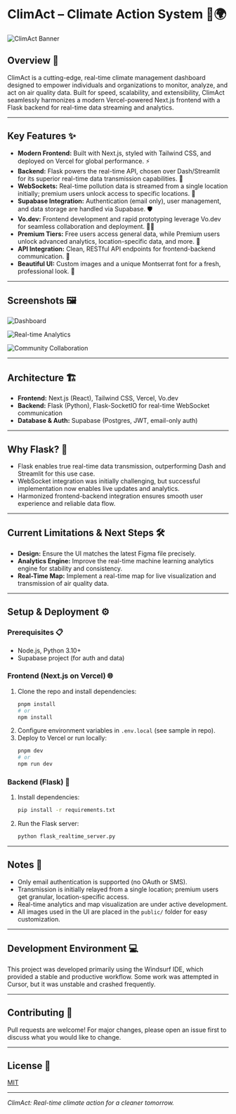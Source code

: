 # ClimAct – Climate Action System 🌱🌍

![ClimAct Banner](public/banner.jpeg)

## Overview 🚀
ClimAct is a cutting-edge, real-time climate management dashboard designed to empower individuals and organizations to monitor, analyze, and act on air quality data. Built for speed, scalability, and extensibility, ClimAct seamlessly harmonizes a modern Vercel-powered Next.js frontend with a Flask backend for real-time data streaming and analytics.

---

## Key Features ✨

- **Modern Frontend:** Built with Next.js, styled with Tailwind CSS, and deployed on Vercel for global performance. ⚡
- **Backend:** Flask powers the real-time API, chosen over Dash/Streamlit for its superior real-time data transmission capabilities. 🐍
- **WebSockets:** Real-time pollution data is streamed from a single location initially; premium users unlock access to specific locations. 🔌
- **Supabase Integration:** Authentication (email only), user management, and data storage are handled via Supabase. 🛡️
- **Vo.dev:** Frontend development and rapid prototyping leverage Vo.dev for seamless collaboration and deployment. 🧑‍💻
- **Premium Tiers:** Free users access general data, while Premium users unlock advanced analytics, location-specific data, and more. 💎
- **API Integration:** Clean, RESTful API endpoints for frontend-backend communication. 🔗
- **Beautiful UI:** Custom images and a unique Montserrat font for a fresh, professional look. 🎨

---

## Screenshots 🖼️

![Dashboard](public/Monitor.jpeg)

![Real-time Analytics](public/Analyze.jpeg)

![Community Collaboration](public/Act%20Together.jpeg)

---

## Architecture 🏗️

- **Frontend:** Next.js (React), Tailwind CSS, Vercel, Vo.dev
- **Backend:** Flask (Python), Flask-SocketIO for real-time WebSocket communication
- **Database & Auth:** Supabase (Postgres, JWT, email-only auth)

---

## Why Flask? 🐍
- Flask enables true real-time data transmission, outperforming Dash and Streamlit for this use case.
- WebSocket integration was initially challenging, but successful implementation now enables live updates and analytics.
- Harmonized frontend-backend integration ensures smooth user experience and reliable data flow.

---

## Current Limitations & Next Steps 🛠️
- **Design:** Ensure the UI matches the latest Figma file precisely.
- **Analytics Engine:** Improve the real-time machine learning analytics engine for stability and consistency.
- **Real-Time Map:** Implement a real-time map for live visualization and transmission of air quality data.

---

## Setup & Deployment ⚙️

### Prerequisites 📋
- Node.js, Python 3.10+
- Supabase project (for auth and data)

### Frontend (Next.js on Vercel) 🌐
1. Clone the repo and install dependencies:
   ```sh
   pnpm install
   # or
   npm install
   ```
2. Configure environment variables in `.env.local` (see sample in repo).
3. Deploy to Vercel or run locally:
   ```sh
   pnpm dev
   # or
   npm run dev
   ```

### Backend (Flask) 🐍
1. Install dependencies:
   ```sh
   pip install -r requirements.txt
   ```
2. Run the Flask server:
   ```sh
   python flask_realtime_server.py
   ```

---

## Notes 📝
- Only email authentication is supported (no OAuth or SMS).
- Transmission is initially relayed from a single location; premium users get granular, location-specific access.
- Real-time analytics and map visualization are under active development.
- All images used in the UI are placed in the `public/` folder for easy customization.

---

## Development Environment 💻
This project was developed primarily using the Windsurf IDE, which provided a stable and productive workflow. Some work was attempted in Cursor, but it was unstable and crashed frequently.

---

## Contributing 🤝
Pull requests are welcome! For major changes, please open an issue first to discuss what you would like to change.

---

## License 📄
[MIT](LICENSE)

---

*ClimAct: Real-time climate action for a cleaner tomorrow.*
